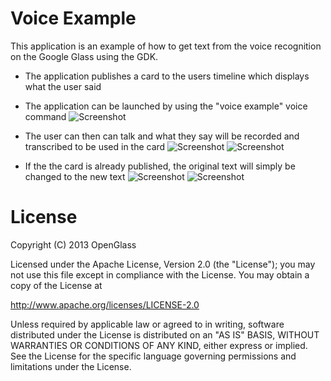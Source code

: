 Voice Example
===========

This application is an example of how to get text from the voice recognition on the Google Glass using the GDK.

- The application publishes a card to the users timeline which displays what the user said

- The application can be launched by using the "voice example" voice command
![Screenshot](https://raw.github.com/jaredsburrows/OpenGlass/master/example-apps/Voice%20Example/screenshop-voice-trigger.png)

- The user can then can talk and what they say will be recorded and transcribed to be used in the card
![Screenshot](https://raw.github.com/jaredsburrows/OpenGlass/master/example-apps/Voice%20Example/screenshot-regonition.png)
![Screenshot](https://raw.github.com/jaredsburrows/OpenGlass/master/example-apps/Voice%20Example/screenshot-text1.png)

- If the the card is already published, the original text will simply be changed to the new text 
![Screenshot](https://raw.github.com/jaredsburrows/OpenGlass/master/example-apps/Voice%20Example/screenshot-regonition2.png)
![Screenshot](https://raw.github.com/jaredsburrows/OpenGlass/master/example-apps/Voice%20Example/screenshot-text2.png)

License
========

Copyright (C) 2013 OpenGlass

Licensed under the Apache License, Version 2.0 (the "License"); you may not use this file except in compliance with the License. You may obtain a copy of the License at
 
  http://www.apache.org/licenses/LICENSE-2.0

Unless required by applicable law or agreed to in writing, software distributed under the License is distributed on an "AS IS" BASIS, WITHOUT WARRANTIES OR CONDITIONS OF ANY KIND, either express or implied. See the License for the specific language governing permissions and limitations under the License.
